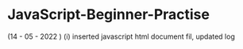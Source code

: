 # JavaScript-Beginner-Practise

(14 - 05 - 2022 ) (i) inserted javascript html document fil, updated log